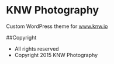 KNW Photography
===
Custom WordPress theme for www.knw.io

##Copyright
- All rights reserved
- Copyright 2015 KNW Photography
